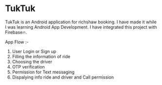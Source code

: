 # TukTuk
TukTuk is an Android application for richshaw booking. I have made it while I was learning Android App Development. 
I have integrated this project with Firebase🔥.

App Flow :-
1. User Login or Sign up
2. Filling the information of ride
3. Choosing the driver
4. OTP verification 
5. Permission for Text messaging
6. Dispalying info ride and driver and Call permission



